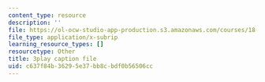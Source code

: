 ```yaml
---
content_type: resource
description: ''
file: https://ol-ocw-studio-app-production.s3.amazonaws.com/courses/18-01sc-single-variable-calculus-fall-2010/c637f84b36295e37bb8cbdf0b56506cc_5q_3FDOkVRQ.vtt
file_type: application/x-subrip
learning_resource_types: []
resourcetype: Other
title: 3play caption file
uid: c637f84b-3629-5e37-bb8c-bdf0b56506cc
---
```

